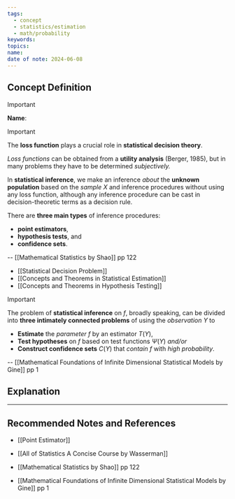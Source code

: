 ```yaml
---
tags:
  - concept
  - statistics/estimation
  - math/probability
keywords: 
topics: 
name: 
date of note: 2024-06-08
---
```


## Concept Definition

>[!important]
>**Name**: 

>[!important] 
>The **loss function** plays a crucial role in **statistical decision theory**.
>
> *Loss functions* can be obtained from a **utility analysis** (Berger, 1985), but in many problems they have to be determined *subjectively.* 
> 
> In **statistical inference**, we make an inference *about* the **unknown population** based on the *sample* $X$ and inference procedures without using any loss function, although any inference procedure can be cast in decision-theoretic terms as a decision rule. 
> 
> There are **three main types** of inference procedures: 
> - **point estimators**, 
> - **hypothesis tests**, and 
> - **confidence sets**.
> 
>-- [[Mathematical Statistics by Shao]] pp 122

- [[Statistical Decision Problem]]
- [[Concepts and Theorems in Statistical Estimation]]
- [[Concepts and Theorems in Hypothesis Testing]]

>[!important]
>The problem of **statistical inference** on $f$, broadly speaking, can be divided into **three intimately connected problems** of using the *observation* $Y$ to 
>- **Estimate** the *parameter* $f$ by an estimator $T(Y)$,
>- **Test hypotheses** on $f$ based on test functions $\Psi(Y)$ *and/or* 
>- **Construct confidence sets** $C(Y)$ that *contain* $f$ with *high probability*.
>  
>-- [[Mathematical Foundations of Infinite Dimensional Statistical Models by Gine]] pp 1




## Explanation





-----------
##  Recommended Notes and References



- [[Point Estimator]]

- [[All of Statistics A Concise Course by Wasserman]]
- [[Mathematical Statistics by Shao]] pp 122
- [[Mathematical Foundations of Infinite Dimensional Statistical Models by Gine]] pp 1